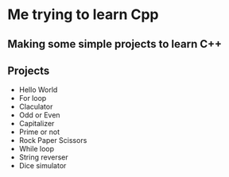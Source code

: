# Me trying to learn Cpp

## Making some simple projects to learn C++

## Projects

* Hello World
* For loop
* Claculator
* Odd or Even
* Capitalizer
* Prime or not
* Rock Paper Scissors
* While loop
* String reverser
* Dice simulator
